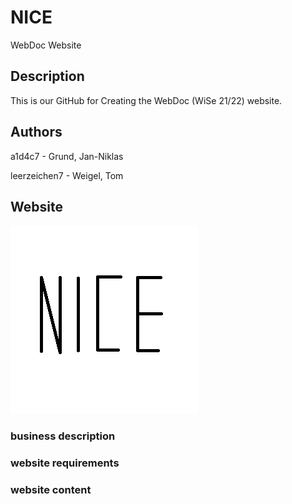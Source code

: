 # NICE

WebDoc Website

## Description

<p>This is our GitHub for Creating the WebDoc (WiSe 21/22) website.</p>

## Authors

<p>a1d4c7 - Grund, Jan-Niklas</p>
<p>leerzeichen7 - Weigel, Tom</p>

## Website
<img src="assets/NICE_V3.png" alt="Logo" width="301" height="301">

### business description

### website requirements

### website content

